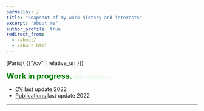 ```yaml
---
permalink: /
title: "Snapshot of my work history and interests"
excerpt: "About me"
author_profile: true
redirect_from:
  - /about/
  - /about.html
---
```

[Paris]( {{"/cv" | relative_url }})

<span style="color:green;font-weight:700;font-size:20px">
Work in progress.
</span>
<span style="color:lightgreen;font-weight:100;font-size:10">
Based on template[^1]
</span>

 - [CV ](/cv)last update 2022
 - [Publications ](/publication) last update 2022


---
[^1]: https://github.com/academicpages/academicpages.github.io


